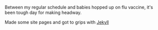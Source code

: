 Between my regular schedule and babies hopped up on flu vaccine, it's been tough day for making headway.

Made some site pages and got to grips with [Jekyll](http://wiki.github.com/mojombo/jekyll)

